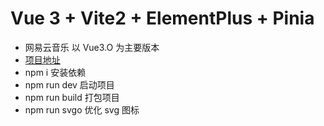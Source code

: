 <!--
 * @Description: 网易云音乐
 * @Date: 2022-06-06 05:10:48
 * @LastEditTime: 2022-07-04 14:19:42
-->
# Vue 3 + Vite2 + ElementPlus + Pinia
- 网易云音乐 以 Vue3.O 为主要版本
- [项目地址](https://github.com/235926/Vue-Music)
- npm i 安装依赖
- npm run dev 启动项目
- npm run build 打包项目
- npm run svgo 优化 svg 图标


